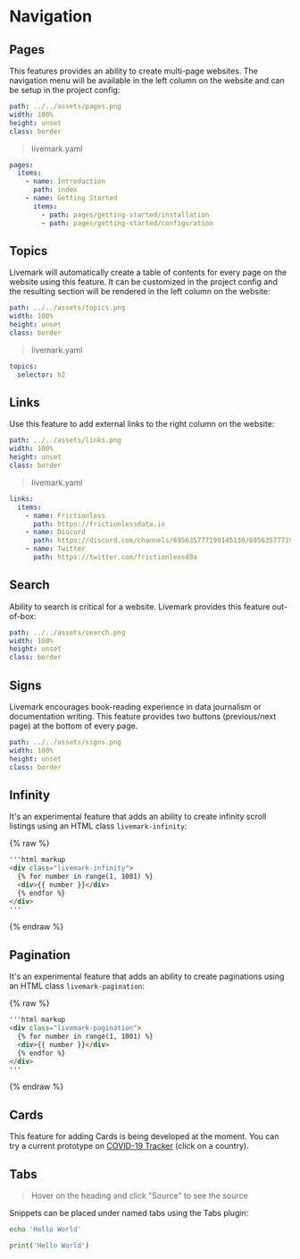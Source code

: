 # Navigation

## Pages

This features provides an ability to create multi-page websites. The navigation menu will be available in the left column on the website and can be setup in the project config:

```yaml image
path: ../../assets/pages.png
width: 100%
height: unset
class: border
```

> livemark.yaml

```yaml
pages:
  items:
    - name: Introduction
      path: index
    - name: Getting Started
      items:
        - path: pages/getting-started/installation
        - path: pages/getting-started/configuration
```

## Topics

Livemark will automatically create a table of contents for every page on the website using this feature. It can be customized in the project config and the resulting section will be rendered in the left column on the website:

```yaml image
path: ../../assets/topics.png
width: 100%
height: unset
class: border
```

> livemark.yaml

```yaml
topics:
  selector: h2
```

## Links

Use this feature to add external links to the right column on the website:

```yaml image
path: ../../assets/links.png
width: 100%
height: unset
class: border
```

> livemark.yaml

```yaml
links:
  items:
    - name: Frictionless
      path: https://frictionlessdata.io
    - name: Discord
      path: https://discord.com/channels/695635777199145130/695635777199145133
    - name: Twitter
      path: https://twitter.com/frictionlessd8a
```

## Search

Ability to search is critical for a website. Livemark provides this feature out-of-box:

```yaml image
path: ../../assets/search.png
width: 100%
height: unset
class: border
```

## Signs

Livemark encourages book-reading experience in data journalism or documentation writing. This feature provides two buttons (previous/next page) at the bottom of every page.

```yaml image
path: ../../assets/signs.png
width: 100%
height: unset
class: border
```

## Infinity

It's an experimental feature that adds an ability to create infinity scroll listings using an HTML class `livemark-infinity`:

{% raw %}
```html
'''html markup
<div class="livemark-infinity">
  {% for number in range(1, 1001) %}
  <div>{{ number }}</div>
  {% endfor %}
</div>
'''
```
{% endraw %}

## Pagination

It's an experimental feature that adds an ability to create paginations using an HTML class `livemark-pagination`:

{% raw %}
```html
'''html markup
<div class="livemark-pagination">
  {% for number in range(1, 1001) %}
  <div>{{ number }}</div>
  {% endfor %}
</div>
'''
```
{% endraw %}

## Cards

This feature for adding Cards is being developed at the moment. You can try a current prototype on [COVID-19 Tracker](https://covid-tracker.frictionlessdata.io/pages/countries.html) (click on a country).

## Tabs

> Hover on the heading and click "Source" to see the source

Snippets can be placed under named tabs using the Tabs plugin:

```bash script tabs=CLI
echo 'Hello World'
```

```python script tabs=Python
print('Hello World')
```
